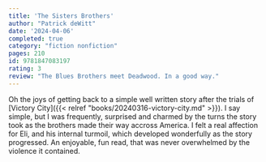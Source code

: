 ```yaml
---
title: 'The Sisters Brothers'
author: "Patrick deWitt"
date: '2024-04-06'
completed: true
category: "fiction nonfiction"
pages: 210
id: 9781847083197
rating: 3
review: "The Blues Brothers meet Deadwood. In a good way."
---
```

Oh the joys of getting back to a simple well written story after the trials of [Victory City]({{< relref "books/20240316-victory-city.md" >}}). I say simple, but I was frequently, surprised and charmed by the turns the story took as the brothers made their way accross America. I felt a real affection for Eli, and his internal turmoil, which developed  wonderfully as the story progressed. An enjoyable, fun read, that was never overwhelmed by the violence it contained.
